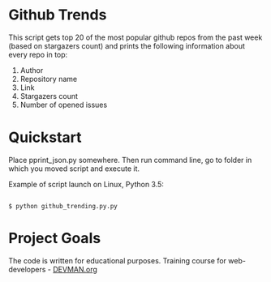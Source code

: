 # Github Trends

This script gets top 20 of the most popular github repos from the past week (based on stargazers count) and prints the following information about every repo in top:
1) Author
2) Repository name
3) Link
4) Stargazers count
5) Number of opened issues

# Quickstart

Place pprint_json.py somewhere. Then run command line, go to folder in which you moved script and execute it.

Example of script launch on Linux, Python 3.5:

```#!bash

$ python github_trending.py.py

```

# Project Goals

The code is written for educational purposes. Training course for web-developers - [DEVMAN.org](https://devman.org)
